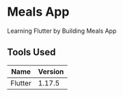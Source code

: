 # Meals App

Learning Flutter by Building Meals App

## Tools Used

| Name | Version |
| ------ | ------ |
| Flutter | 1.17.5 |